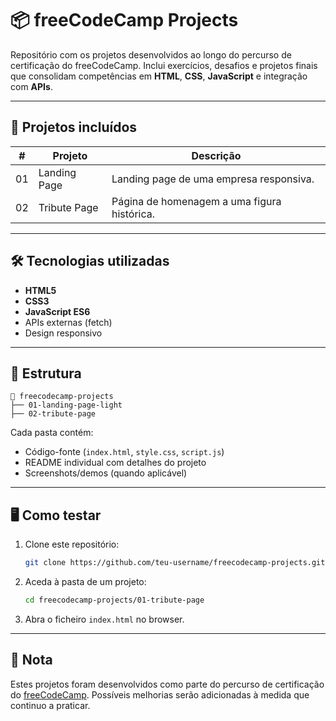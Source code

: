 # 📦 freeCodeCamp Projects

Repositório com os projetos desenvolvidos ao longo do percurso de certificação do freeCodeCamp. Inclui exercícios, desafios e projetos finais que consolidam competências em **HTML**, **CSS**, **JavaScript** e integração com **APIs**.

---

## 🚀 Projetos incluídos
| #   | Projeto                           | Descrição                                                |
|-----|------------------------------------|------------------------------------------------------------|
| 01  | Landing Page                       | Landing page de uma empresa responsiva.                   |
| 02  | Tribute Page                       | Página de homenagem a uma figura histórica.                |

---

## 🛠 Tecnologias utilizadas
- **HTML5**
- **CSS3**
- **JavaScript ES6**
- APIs externas (fetch)
- Design responsivo

---

## 📂 Estrutura
```
📁 freecodecamp-projects
├── 01-landing-page-light
├── 02-tribute-page
```

Cada pasta contém:
- Código-fonte (`index.html`, `style.css`, `script.js`)
- README individual com detalhes do projeto
- Screenshots/demos (quando aplicável)

---

## 🖥️ Como testar
1. Clone este repositório:
   ```bash
   git clone https://github.com/teu-username/freecodecamp-projects.git
   ```
2. Aceda à pasta de um projeto:
   ```bash
   cd freecodecamp-projects/01-tribute-page
   ```
3. Abra o ficheiro `index.html` no browser.

---

## 📖 Nota
Estes projetos foram desenvolvidos como parte do percurso de certificação do [freeCodeCamp](https://www.freecodecamp.org/). Possíveis melhorias serão adicionadas à medida que continuo a praticar.
